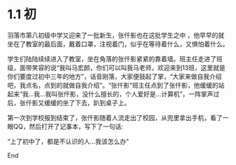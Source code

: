 # 1.1 初 
 
羽落市第八初级中学又迎来了一批新生，张仟影也在这批学生之中 ，他早早的就坐在了教室的最后面，戴着口罩，注视着门，似乎在等待着什么，又惧怕着什么。 
 
学生们陆陆续续进入了教室，坐在角落的张仟影紧紧的靠着墙。班主任走进了班级，面带笑容的说“我叫马宏颜，你们可以叫我马老师，欢迎来到13班，这里就是你们要度过初中三年的地方”，话音刚落，大家便鼓起了掌，“大家来做自我介绍吧，我点名，点到的就做自我介绍”。“张仟影”班主任点到了张仟影，他缓缓的站起来“我...我...我叫张仟影，没什么擅长的，个人爱好是...计算机”，一阵掌声过后，张仟影又缓缓的坐了下去，趴到桌子上。 
 
第一次到学校报到结束了，张仟影随着人流走出了校园，从兜里拿出手机，看了一眼QQ，然后打开了记事本，写下了一句话: 
 
“上了初中了，都是不认识的人...我该怎么办” 
 
End 
